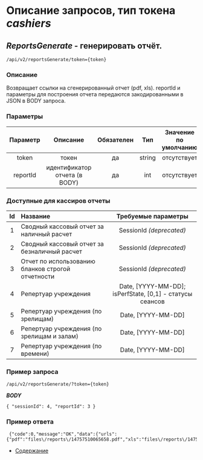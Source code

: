 Описание запросов, тип токена _cashiers_
================================

_ReportsGenerate_ - генерировать отчёт.
---------------------------------------
`/api/v2/reportsGenerate/token={token}`

### Описание
Возвращает ссылки на сгенерированный отчет (pdf, xls).
reportId и параметры для построения отчета передаются закодированными в JSON в BODY запроса.


### Параметры
| Параметр 	|        Описание       	| Обязателен 	|   Тип  	| Значение по умолчанию 	|
|:--------:	|:---------------------:	|:----------:	|:------:	|:---------------------:	|
|   token  	|         токен         	|     да     	| string 	|      отсутствует      	|
|   reportId    |   идентификатор отчета (в BODY)	|     да     	| int 	|      отсутствует      	|

### Доступные для кассиров отчеты
| Id 	|        Название       	| Требуемые параметры 	|
|:--------:	|:---------------------	|:----------:	|
|   1  	| Сводный кассовый отчет за наличный расчет | SessionId _(deprecated)_    	|
|   2  	| Сводный кассовый отчет за безналичный расчет | SessionId _(deprecated)_    	|
|   3  	| Отчет по использованию бланков строгой отчетности | SessionId _(deprecated)_    	|
|   4  	| Репертуар учреждения | Date, [YYYY-MM-DD]; isPerfState, [0,1] - статусы сеансов    	|
|   5  	| Репертуар учреждения (по зрелищам) | Date, [YYYY-MM-DD]|
|   6  	| Репертуар учреждения (по зрелищам и залам) | Date, [YYYY-MM-DD]|
|   7  	| Репертуар учреждения (по времени) | Date, [YYYY-MM-DD]|

### Пример запроса
`/api/v2/reportsGenerate/?token={token}`

***BODY***
```
{ "sessionId": 4, "reportId": 3 }
```

### Пример ответа
```
 {"code":0,"message":"OK","data":{"urls":{"pdf":"files\/reports\/14757510065658.pdf","xls":"files\/reports\/14757510065658.xls"}}}
```

* [Содержание](../index)
